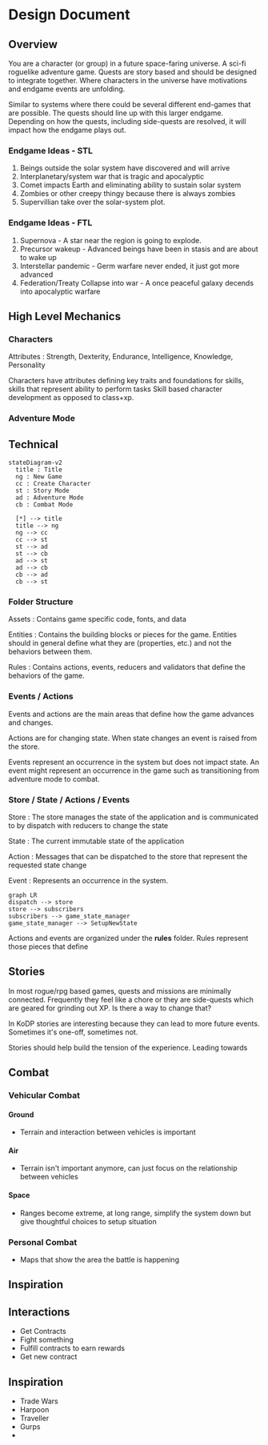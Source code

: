 <!--
 Copyright (c) 2020 Trevor Redfern
 
 This software is released under the MIT License.
 https://opensource.org/licenses/MIT
-->

# Design Document

## Overview

You are a character (or group) in a future space-faring universe. 
A sci-fi roguelike adventure game. Quests are story based and should be designed to integrate together. Where characters
in the universe have motivations and endgame events are unfolding.

Similar to systems where there could be several different end-games that are possible. The quests should line up with
this larger endgame. Depending on how the quests, including side-quests are resolved, it will impact how the endgame
plays out.

### Endgame Ideas - STL
1. Beings outside the solar system have discovered and will arrive
1. Interplanetary/system war that is tragic and apocalyptic
1. Comet impacts Earth and eliminating ability to sustain solar system
1. Zombies or other creepy thingy because there is always zombies
1. Supervillian take over the solar-system plot. 

### Endgame Ideas - FTL 
1. Supernova - A star near the region is going to explode. 
1. Precursor wakeup - Advanced beings have been in stasis and are about to wake up
1. Interstellar pandemic - Germ warfare never ended, it just got more advanced
1. Federation/Treaty Collapse into war - A once peaceful galaxy decends into apocalyptic warfare


## High Level Mechanics
### Characters
Attributes
: Strength, Dexterity, Endurance, Intelligence, Knowledge, Personality



Characters have attributes defining key traits and foundations for skills, skills that represent ability to perform tasks
Skill based character development as opposed to class+xp. 
### Adventure Mode


## Technical
```mermaid
stateDiagram-v2
  title : Title
  ng : New Game
  cc : Create Character
  st : Story Mode
  ad : Adventure Mode
  cb : Combat Mode

  [*] --> title
  title --> ng
  ng --> cc
  cc --> st
  st --> ad
  st --> cb
  ad --> st
  ad --> cb
  cb --> ad
  cb --> st
```

### Folder Structure
Assets
: Contains game specific code, fonts, and data

Entities
: Contains the building blocks or pieces for the game. Entities should in general define what they are (properties, 
etc.) and not the behaviors between them.

Rules
: Contains actions, events, reducers and validators that define the behaviors of the game.


### Events / Actions
Events and actions are the main areas that define how the game advances and changes. 

Actions are for changing state. When state changes an event is raised from the store. 

Events represent an occurrence in the system but does not impact state. An event might represent an occurrence in the
game such as transitioning from adventure mode to combat.



### Store / State / Actions / Events

Store
: The store manages the state of the application and is communicated to by dispatch with reducers to change the state

State
: The current immutable state of the application

Action
: Messages that can be dispatched to the store that represent the requested state change

Event
: Represents an occurrence in the system. 

```mermaid
graph LR
dispatch --> store
store --> subscribers
subscribers --> game_state_manager
game_state_manager --> SetupNewState
```

Actions and events are organized under the **rules** folder. Rules represent those pieces that define

## Stories
In most rogue/rpg based games, quests and missions are minimally connected. Frequently they feel like a chore
or they are side-quests which are geared for grinding out XP. Is there a way to change that?

In KoDP stories are interesting because they can lead to more future events. Sometimes it's one-off, sometimes not.

Stories should help build the tension of the experience. Leading towards


## Combat

### Vehicular Combat
#### Ground
+ Terrain and interaction between vehicles is important

#### Air
+ Terrain isn't important anymore, can just focus on the relationship between vehicles

#### Space
+ Ranges become extreme, at long range, simplify the system down but give thoughtful choices to setup situation

### Personal Combat
+ Maps that show the area the battle is happening


## Inspiration


## Interactions
 * Get Contracts
 * Fight something
 * Fulfill contracts to earn rewards
 * Get new contract

## Inspiration
 * Trade Wars
 * Harpoon
 * Traveller
 * Gurps
 * 